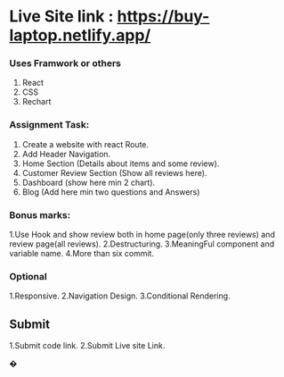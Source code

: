 # Live Site link : https://buy-laptop.netlify.app/

### Uses Framwork or others
1. React
2. CSS
3. Rechart
### Assignment Task: 
1. Create a website with react Route.
2. Add Header Navigation.
3. Home Section (Details about items and some review).
4. Customer Review Section (Show all reviews here).
5. Dashboard (show here min 2 chart).
6. Blog (Add here min two questions and Answers)
### Bonus marks:
1.Use Hook and show review both in home page(only three reviews) and review page(all reviews).
2.Destructuring.
3.MeaningFul component and variable name.
4.More than six commit.
### Optional
1.Responsive.
2.Navigation Design.
3.Conditional Rendering.
## Submit
1.Submit code link.
2.Submit Live site Link. 

�
